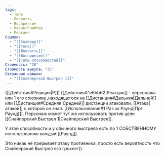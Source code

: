 ```yaml
---
tags:
  - Тело
  - Ловкость
  - Восприятие
  - Навык/Снайпер
  - Реакция
Ссылки:
  - "[[Снайпер]]"
  - "[[Тело]]"
  - "[[Ловкость]]"
  - "[[Восприятие]]"
  - "[[Типы способностей]]"
Стоимость: "20"
Стоимость выкупа: "35"
Связанные навыки:
  - "[[Снайперский Выстрел 1]]"
---
```

([[Действия#Реакция|Р]]) [[Действия#^e6bb62|Реакция]] - персонажа или 1 его союзника
,находящегося на [[Дистанция#Дальняя|Дальней]] или [[Дистанция#Средняя|Средней]] дистанции атаковали, [[Атака|атакой]] о которой он знал. [[Использование#1 Раз за Раунд|(1р/Раунд)]]. Персонаж может тут же использовать против цели [[Снайперский Выстрел 1|Снайперский Выстрел]]. 

У этой способности и у обычного выстрела есть по 1 СОБСТВЕННОМУ использованию каждый [[Раунд]]. 

Это никак не прерывает атаку противника, просто есть вероятность что Снайперский Выстрел его грохнет))